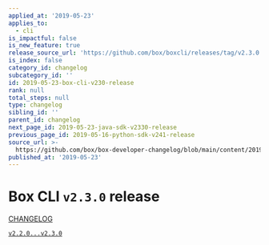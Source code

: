 ```yaml
---
applied_at: '2019-05-23'
applies_to:
  - cli
is_impactful: false
is_new_feature: true
release_source_url: 'https://github.com/box/boxcli/releases/tag/v2.3.0'
is_index: false
category_id: changelog
subcategory_id: ''
id: 2019-05-23-box-cli-v230-release
rank: null
total_steps: null
type: changelog
sibling_id: ''
parent_id: changelog
next_page_id: 2019-05-23-java-sdk-v2330-release
previous_page_id: 2019-05-16-python-sdk-v241-release
source_url: >-
  https://github.com/box/box-developer-changelog/blob/main/content/2019/05-23-box-cli-v230-release.md
published_at: '2019-05-23'
---
```

# Box CLI `v2.3.0` release

[CHANGELOG](https://github.com/box/boxcli/blob/master/CHANGELOG.md#230-2019-05-23)

[`v2.2.0...v2.3.0`](https://github.com/box/boxcli/compare/`v2.2.0...v2.3.0`)
